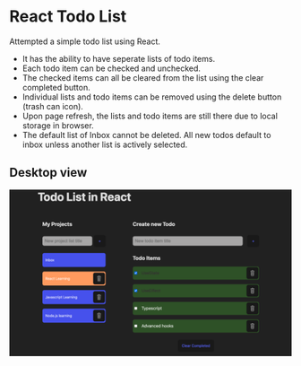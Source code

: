 # React Todo List

Attempted a simple todo list using React. 
* It has the ability to have seperate lists of todo items. 
* Each todo item can be checked and unchecked. 
* The checked items can all be cleared from the list using the clear completed button.
* Individual lists and todo items can be removed using the delete button (trash can icon).
* Upon page refresh, the lists and todo items are still there due to local storage in browser. 
* The default list of Inbox cannot be deleted. All new todos default to inbox unless another list is actively selected. 

## Desktop view
<img src="./src/assets/ss_desktop2.png" width='800px' height='auto'>
